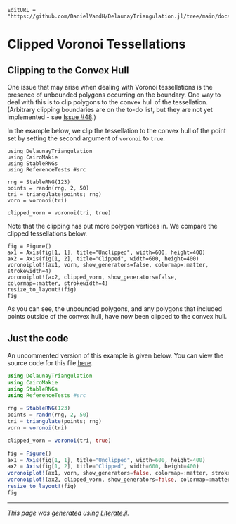 ```@meta
EditURL = "https://github.com/DanielVandH/DelaunayTriangulation.jl/tree/main/docs/src/literate_tutorials/clipped.jl"
```

# Clipped Voronoi Tessellations
## Clipping to the Convex Hull

One issue that may arise when dealing with Voronoi tessellations is the
presence of unbounded polygons occurring on the boundary. One way to deal with this
is to clip polygons to the convex hull of the tessellation. (Arbitrary clipping boundaries
are on the to-do list, but they are not yet implemented - see [Issue #48](https://github.com/DanielVandH/DelaunayTriangulation.jl/issues/48).)

In the example below, we clip the tessellation to the convex hull of the point set by setting
the second argument of `voronoi` to `true`.

````@example clipped
using DelaunayTriangulation
using CairoMakie
using StableRNGs
using ReferenceTests #src

rng = StableRNG(123)
points = randn(rng, 2, 50)
tri = triangulate(points; rng)
vorn = voronoi(tri)
````

````@example clipped
clipped_vorn = voronoi(tri, true)
````

Note that the clipping has put more polygon vertices in. We compare
the clipped tessellations below.

````@example clipped
fig = Figure()
ax1 = Axis(fig[1, 1], title="Unclipped", width=600, height=400)
ax2 = Axis(fig[1, 2], title="Clipped", width=600, height=400)
voronoiplot!(ax1, vorn, show_generators=false, colormap=:matter, strokewidth=4)
voronoiplot!(ax2, clipped_vorn, show_generators=false, colormap=:matter, strokewidth=4)
resize_to_layout!(fig)
fig
````

As you can see, the unbounded polygons, and any polygons that included points
outside of the convex hull, have now been clipped to the convex hull.
## Just the code
An uncommented version of this example is given below.
You can view the source code for this file [here](https://github.com/DanielVandH/DelaunayTriangulation.jl/tree/new-docs/docs/src/literate_tutorials/clipped.jl).

```julia
using DelaunayTriangulation
using CairoMakie
using StableRNGs
using ReferenceTests #src

rng = StableRNG(123)
points = randn(rng, 2, 50)
tri = triangulate(points; rng)
vorn = voronoi(tri)

clipped_vorn = voronoi(tri, true)

fig = Figure()
ax1 = Axis(fig[1, 1], title="Unclipped", width=600, height=400)
ax2 = Axis(fig[1, 2], title="Clipped", width=600, height=400)
voronoiplot!(ax1, vorn, show_generators=false, colormap=:matter, strokewidth=4)
voronoiplot!(ax2, clipped_vorn, show_generators=false, colormap=:matter, strokewidth=4)
resize_to_layout!(fig)
fig
```

---

*This page was generated using [Literate.jl](https://github.com/fredrikekre/Literate.jl).*

